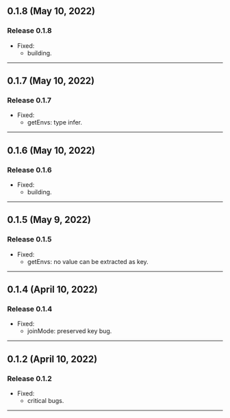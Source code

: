 ## 0.1.8 (May 10, 2022)

### Release 0.1.8

- Fixed:
  - building.

---

## 0.1.7 (May 10, 2022)

### Release 0.1.7

- Fixed:
  - getEnvs: type infer.

---

## 0.1.6 (May 10, 2022)

### Release 0.1.6

- Fixed:
  - building.

---

## 0.1.5 (May 9, 2022)

### Release 0.1.5

- Fixed:
  - getEnvs: no value can be extracted as key.

---

## 0.1.4 (April 10, 2022)

### Release 0.1.4

- Fixed:
  - joinMode: preserved key bug.

---

## 0.1.2 (April 10, 2022)

### Release 0.1.2

- Fixed:
  - critical bugs.

---
